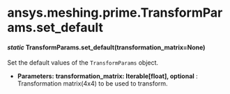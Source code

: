 <a id="ansys-meshing-prime-transformparams-set-default"></a>

# ansys.meshing.prime.TransformParams.set_default

<a id="ansys.meshing.prime.TransformParams.set_default"></a>

#### *static* TransformParams.set_default(transformation_matrix=None)

Set the default values of the `TransformParams` object.

* **Parameters:**
  **transformation_matrix: Iterable[float], optional**
  : Transformation matrix(4x4) to be used to transform.

<!-- !! processed by numpydoc !! -->
